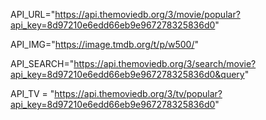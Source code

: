 API_URL="https://api.themoviedb.org/3/movie/popular?api_key=8d97210e6edd66eb9e967278325836d0"

API_IMG="https://image.tmdb.org/t/p/w500/"

API_SEARCH="https://api.themoviedb.org/3/search/movie?api_key=8d97210e6edd66eb9e967278325836d0&query"

API_TV = "https://api.themoviedb.org/3/tv/popular?api_key=8d97210e6edd66eb9e967278325836d0"